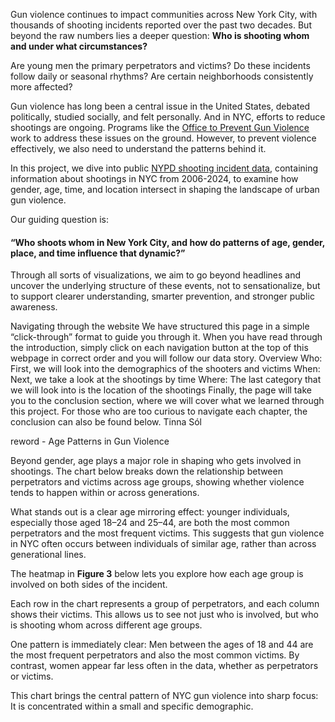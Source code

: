 Gun violence continues to impact communities across New York City, with thousands of shooting incidents reported over the past two decades. But beyond the raw numbers lies a deeper question: **Who is shooting whom and under what circumstances?**

Are young men the primary perpetrators and victims? Do these incidents follow daily or seasonal rhythms? Are certain neighborhoods consistently more affected?

Gun violence has long been a central issue in the United States, debated politically, studied socially, and felt personally. And in NYC, efforts to reduce shootings are ongoing. Programs like the [Office to Prevent Gun Violence](https://criminaljustice.cityofnewyork.us/programs/office-to-prevent-gun-violence/) work to address these issues on the ground. However, to prevent violence effectively, we also need to understand the patterns behind it.

In this project, we dive into public [NYPD shooting incident data](https://catalog.data.gov/dataset/nypd-shooting-incident-data-historic), containing information about shootings in NYC from 2006-2024, to examine how gender, age, time, and location intersect in shaping the landscape of urban gun violence.

Our guiding question is:
#### **“Who shoots whom in New York City, and how do patterns of age, gender, place, and time influence that dynamic?”**

Through all sorts of visualizations, we aim to go beyond headlines and uncover the underlying structure of these events, not to sensationalize, but to support clearer understanding, smarter prevention, and stronger public awareness.


Navigating through the website
We have structured this page in a simple “click-through” format to guide you through it. When you have read through the introduction, simply click on each navigation button at the top of this webpage in correct order and you will follow our data story.
Overview
Who: First, we will look into the demographics of the shooters and victims
When: Next, we take a look at the shootings by time
Where: The last category that we will look into is the location of the shootings
Finally, the page will take you to the conclusion section, where we will cover what we learned through this project. For those who are too curious to navigate each chapter, the conclusion can also be found below.
Tinna Sól


reword - Age Patterns in Gun Violence

Beyond gender, age plays a major role in shaping who gets involved in shootings. 
The chart below breaks down the relationship between perpetrators and victims across age groups, showing whether violence tends to happen within or across generations.

What stands out is a clear age mirroring effect: younger individuals, especially those aged 18–24 and 25–44, are both the most common perpetrators and the most frequent victims. This suggests that gun violence in NYC often occurs between individuals of similar age, rather than across generational lines.

The heatmap in **Figure 3** below lets you explore how each age group is involved on both sides of the incident.



Each row in the chart represents a group of perpetrators, and each column shows their victims. This allows us to see not just who is involved, but who is shooting whom across different age groups.

One pattern is immediately clear: Men between the ages of 18 and 44 are the most frequent perpetrators and also the most common victims. By contrast, women appear far less often in the data, whether as perpetrators or victims.

This chart brings the central pattern of NYC gun violence into sharp focus: It is concentrated within a small and specific demographic.
